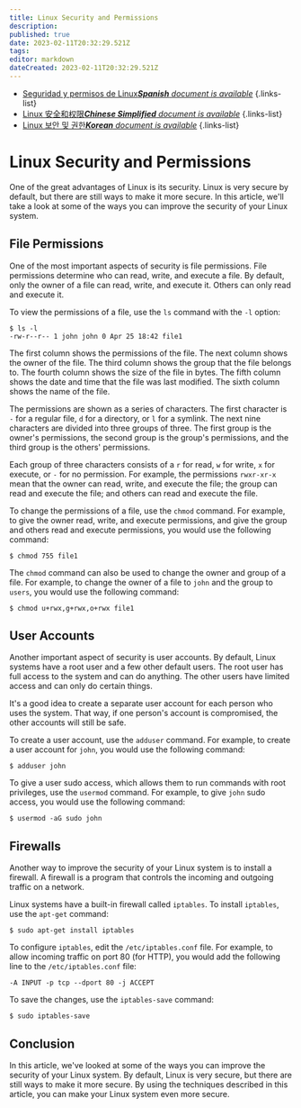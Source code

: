 ```yaml
---
title: Linux Security and Permissions
description: 
published: true
date: 2023-02-11T20:32:29.521Z
tags: 
editor: markdown
dateCreated: 2023-02-11T20:32:29.521Z
---
```


- [Seguridad y permisos de Linux***Spanish** document is available*](/es/Knowledge-base/Linux/linux-security-and-permissions)
{.links-list}
- [Linux 安全和权限***Chinese Simplified** document is available*](/zh/Knowledge-base/Linux/linux-security-and-permissions)
{.links-list}
- [Linux 보안 및 권한***Korean** document is available*](/ko/Knowledge-base/Linux/linux-security-and-permissions)
{.links-list}


# Linux Security and Permissions

One of the great advantages of Linux is its security. Linux is very secure by default, but there are still ways to make it more secure. In this article, we'll take a look at some of the ways you can improve the security of your Linux system.

## File Permissions

One of the most important aspects of security is file permissions. File permissions determine who can read, write, and execute a file. By default, only the owner of a file can read, write, and execute it. Others can only read and execute it.

To view the permissions of a file, use the `ls` command with the `-l` option:

    $ ls -l
    -rw-r--r-- 1 john john 0 Apr 25 18:42 file1

The first column shows the permissions of the file. The next column shows the owner of the file. The third column shows the group that the file belongs to. The fourth column shows the size of the file in bytes. The fifth column shows the date and time that the file was last modified. The sixth column shows the name of the file.

The permissions are shown as a series of characters. The first character is `-` for a regular file, `d` for a directory, or `l` for a symlink. The next nine characters are divided into three groups of three. The first group is the owner's permissions, the second group is the group's permissions, and the third group is the others' permissions.

Each group of three characters consists of a `r` for read, `w` for write, `x` for execute, or `-` for no permission. For example, the permissions `rwxr-xr-x` mean that the owner can read, write, and execute the file; the group can read and execute the file; and others can read and execute the file.

To change the permissions of a file, use the `chmod` command. For example, to give the owner read, write, and execute permissions, and give the group and others read and execute permissions, you would use the following command:

    $ chmod 755 file1

The `chmod` command can also be used to change the owner and group of a file. For example, to change the owner of a file to `john` and the group to `users`, you would use the following command:

    $ chmod u+rwx,g+rwx,o+rwx file1

## User Accounts

Another important aspect of security is user accounts. By default, Linux systems have a root user and a few other default users. The root user has full access to the system and can do anything. The other users have limited access and can only do certain things.

It's a good idea to create a separate user account for each person who uses the system. That way, if one person's account is compromised, the other accounts will still be safe.

To create a user account, use the `adduser` command. For example, to create a user account for `john`, you would use the following command:

    $ adduser john

To give a user sudo access, which allows them to run commands with root privileges, use the `usermod` command. For example, to give `john` sudo access, you would use the following command:

    $ usermod -aG sudo john

## Firewalls

Another way to improve the security of your Linux system is to install a firewall. A firewall is a program that controls the incoming and outgoing traffic on a network.

Linux systems have a built-in firewall called `iptables`. To install `iptables`, use the `apt-get` command:

    $ sudo apt-get install iptables

To configure `iptables`, edit the `/etc/iptables.conf` file. For example, to allow incoming traffic on port 80 (for HTTP), you would add the following line to the `/etc/iptables.conf` file:

    -A INPUT -p tcp --dport 80 -j ACCEPT

To save the changes, use the `iptables-save` command:

    $ sudo iptables-save

## Conclusion

In this article, we've looked at some of the ways you can improve the security of your Linux system. By default, Linux is very secure, but there are still ways to make it more secure. By using the techniques described in this article, you can make your Linux system even more secure.